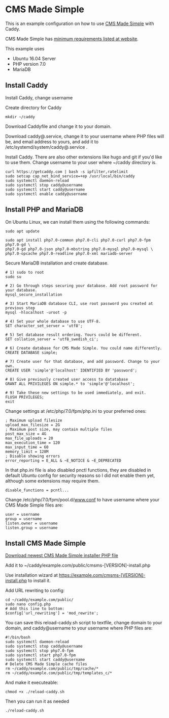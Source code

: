 # CMS Made Simple

This is an example configuration on how to use [CMS Made Simple](https://www.cmsmadesimple.org/) with Caddy.

CMS Made Simple has [minimum requirements listed at website](https://docs.cmsmadesimple.org/installation/requirements).

This example uses

- Ubuntu 16.04 Server
- PHP version 7.0
- MariaDB

## Install Caddy

Install Caddy, change username 

Create directory for Caddy
````
mkdir ~/caddy
````

Download Caddyfile and change it to your domain.

Download caddy@.service, change it to your username where PHP files will be, and email address to yours,
and add it to /etc/systemd/system/caddy@.service .

Install Caddy. There are also other extensions like hugo and git if you'd like to use them.
Change username to your user where ~/caddy directory is.

````
curl https://getcaddy.com | bash -s ipfilter,ratelimit
sudo setcap cap_net_bind_service=+ep /usr/local/bin/caddy
sudo systemctl daemon-reload
sudo systemctl stop caddy@username
sudo systemctl start caddy@username
sudo systemctl enable caddy@username
````

## Install PHP and MariaDB

On Ubuntu Linux, we can install them using the following commands:
````
sudo apt update

sudo apt install php7.0-common php7.0-cli php7.0-curl php7.0-fpm php7.0-gd \
php7.0-gd php7.0-json php7.0-mbstring php7.0-mysql php7.0-mysql \
php7.0-opcache php7.0-readline php7.0-xml mariadb-server
````

Secure MariaDB installation and create database.
````
# 1) sudo to root
sudo su

# 2) Go through steps securing your database. Add root password for your database.
mysql_secure_installation

# 3) Start MariaDB database CLI, use root password you created at previous step
mysql -hlocalhost -uroot -p

# 4) Set your whole database to use UTF-8.
SET character_set_server = 'utf8';

# 5) Set database result ordering. Yours could be different.
SET collation_server = 'utf8_swedish_ci';

# 6) Create database for CMS Made Simple. You could name differently.
CREATE DATABASE simple;

# 7) Create user for that database, and add password. Change to your own.
CREATE USER 'simple'@'localhost' IDENTIFIED BY 'password';

# 8) Give previously created user access to datatabase
GRANT ALL PRIVILEGES ON simple.* to 'simple'@'localhost';

# 9) Take these new settings to be used immediately, and exit.
FLUSH PRIVILEGES;
exit
````

Change settings at /etc/php/7.0/fpm/php.ini to your preferred ones:
````
; Maximum upload filesize
upload_max_filesize = 2G
; Maximum post size, may contain multiple files
post_max_size = 4G
max_file_uploads = 20
max_execution_time = 120
max_input_time = 60
memory_limit = 128M
; Disable showing errors
error_reporting = E_ALL & ~E_NOTICE & ~E_DEPRECATED
````

In that php.ini file is also disabled pnctl functions, they are disabled in default Ubuntu config
for security reasons so I did not enable them yet, although some extensions may require them.
````
disable_functions = pcntl...
````

Change /etc/php/7.0/fpm/pool.d/www.conf to have username where your CMS Made Simple files are:
````
user = username
group = username
listen.owner = username
listen.group = username
````

## Install CMS Made Simple

[Download newest CMS Made Simple installer PHP file](http://www.cmsmadesimple.org/downloads/)

Add it to ~/caddy/example.com/public/cmsms-[VERSION]-install.php

Use installation wizard at https://example.com/cmsms-[VERSION]-install.php to install it.

Add URL rewriting to config:
````
cd ~/caddy/example.com/public/
sudo nano config.php
# Add this line to bottom:
$config['url_rewriting'] = 'mod_rewrite';
````

You can save this reload-caddy.sh script to textfile, change domain to your domain, and caddy@username to your username where PHP files are:
````
#!/bin/bash
sudo systemctl daemon-reload
sudo systemctl stop caddy@username
sudo systemctl stop php7.0-fpm
sudo systemctl start php7.0-fpm
sudo systemctl start caddy@username
# Delete CMS Made Simple cache files
rm ~/caddy/example.com/public/tmp/cache/*
rm ~/caddy/example.com/public/tmp/templates_c/*
````

And make it executeable:
````
chmod +x ./reload-caddy.sh
````

Then you can run it as needed
````
./reload-caddy.sh
````
